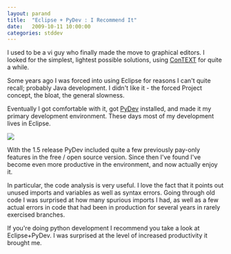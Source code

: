 ```yaml
---
layout: parand
title:  "Eclipse + PyDev : I Recommend It"
date:   2009-10-11 10:00:00
categories: stddev
---
```

I used to be a vi guy who finally made the move to graphical editors. I looked for the simplest, lightest possible solutions, using [ConTEXT](/web/20101222042304/http://www.contexteditor.org/) for quite a while.

Some years ago I was forced into using Eclipse for reasons I can't quite recall; probably Java development. I didn't like it - the forced Project concept, the bloat, the general slowness.

Eventually I got comfortable with it, got [PyDev](/web/20101222042304/http://pydev.org/) installed, and made it my primary development environment. These days most of my development lives in Eclipse.

![](/web/20101222042304im_/http://pydev.org/images/pydev_banner2.gif)

With the 1.5 release PyDev included quite a few previously pay-only features in the free / open source version. Since then I've found I've become even more productive in the environment, and now actually enjoy it.

In particular, the code analysis is very useful. I love the fact that it points out unused imports and variables as well as syntax errors. Going through old code I was surprised at how many spurious imports I had, as well as a few actual errors in code that had been in production for several years in rarely exercised branches.

If you're doing python development I recommend you take a look at Eclipse+PyDev. I was surprised at the level of increased productivity it brought me.
